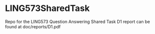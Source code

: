 LING573SharedTask
=================

Repo for the LING573 Question Answering Shared Task
D1 report can be found at doc/reports/D1.pdf
